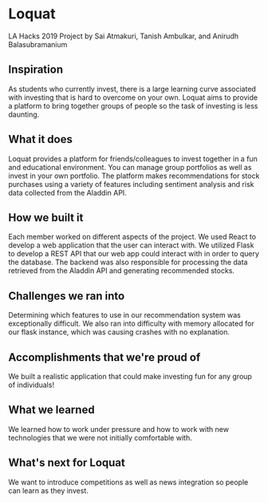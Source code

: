 # Loquat
LA Hacks 2019 Project by Sai Atmakuri, Tanish Ambulkar, and Anirudh Balasubramanium

## Inspiration
As students who currently invest, there is a large learning curve associated with investing that is hard to overcome on your own. Loquat aims to provide a platform to bring together groups of people so the task of investing is less daunting.

## What it does
Loquat provides a platform for friends/colleagues to invest together in a fun and educational environment. You can manage group portfolios as well as invest in your own portfolio. The platform makes recommendations for stock purchases using a variety of features including sentiment analysis and risk data collected from the Aladdin API.

## How we built it
Each member worked on different aspects of the project. We used React to develop a web application that the user can interact with. We utilized Flask to develop a REST API that our web app could interact with in order to query the database. The backend was also responsible for processing the data retrieved from the Aladdin API and generating recommended stocks.

## Challenges we ran into
Determining which features to use in our recommendation system was exceptionally difficult. We also ran into difficulty with memory allocated for our flask instance, which was causing crashes with no explanation.

## Accomplishments that we're proud of
We built a realistic application that could make investing fun for any group of individuals!

## What we learned
We learned how to work under pressure and how to work with new technologies that we were not initially comfortable with.

## What's next for Loquat
We want to introduce competitions as well as news integration so people can learn as they invest.
